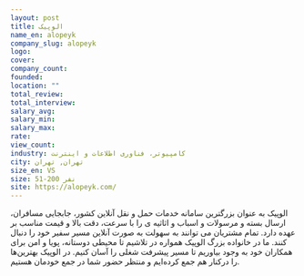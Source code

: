 ```yaml
---
layout: post
title: الوپیک
name_en: alopeyk
company_slug: alopeyk
logo: 
cover: 
company_count:
founded:
location: ""
total_review: 
total_interview: 
salary_avg: 
salary_min: 
salary_max: 
rate: 
view_count: 
industry: کامپیوتر، فناوری اطلاعات و اینترنت
city: تهران, تهران
size_en: VS
size: 51-200 نفر
site: https://alopeyk.com/
---
```


الوپیک به عنوان بزرگترین سامانه خدمات حمل و نقل آنلاین کشور، جابجایی مسافران، ارسال بسته و مرسولات و اسباب و اثاثیه ی را با سرعت، دقت بالا و قیمت مناسب بر عهده دارد. تمام مشتریان می توانند به سهولت به صورت آنلاین مسیر سفیر خود را دنبال کنند.
ما در خانواده بزرگ الوپیک همواره در تلاشیم تا محیطی دوستانه، پویا و امن برای همکاران خود به وجود بیاوریم تا مسیر پیشرفت شغلی را آسان کنیم.
در الوپیک بهترین‌ها را درکنار هم جمع کرده‌ایم و منتظر حضور شما در جمع خودمان هستیم.
